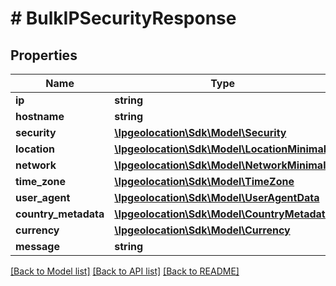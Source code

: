 # # BulkIPSecurityResponse

## Properties

Name | Type | Description | Notes
------------ | ------------- | ------------- | -------------
**ip** | **string** |  | [optional]
**hostname** | **string** |  | [optional]
**security** | [**\Ipgeolocation\Sdk\\Model\Security**](Security.md) |  | [optional]
**location** | [**\Ipgeolocation\Sdk\\Model\LocationMinimal**](LocationMinimal.md) |  | [optional]
**network** | [**\Ipgeolocation\Sdk\\Model\NetworkMinimal**](NetworkMinimal.md) |  | [optional]
**time_zone** | [**\Ipgeolocation\Sdk\\Model\TimeZone**](TimeZone.md) |  | [optional]
**user_agent** | [**\Ipgeolocation\Sdk\\Model\UserAgentData**](UserAgentData.md) |  | [optional]
**country_metadata** | [**\Ipgeolocation\Sdk\\Model\CountryMetadata**](CountryMetadata.md) |  | [optional]
**currency** | [**\Ipgeolocation\Sdk\\Model\Currency**](Currency.md) |  | [optional]
**message** | **string** |  | [optional]

[[Back to Model list]](../../README.md#models) [[Back to API list]](../../README.md#api-endpoints) [[Back to README]](../../README.md)
